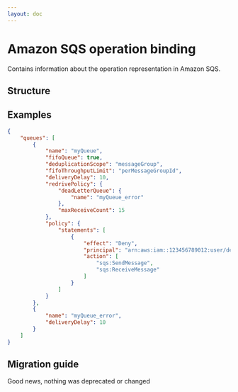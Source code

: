 ```yaml
---
layout: doc
---
```


<script setup lang="ts">
import {JsonViewer} from "vue3-json-viewer";
import "vue3-json-viewer/dist/index.css";

const schema = {
  "$schema": "http://json-schema.org/draft-07/schema#",
  "$id": "http://asyncapi.com/bindings/sqs/0.2.0/operation.json",
  "title": "Operation Schema",
  "description": "This object contains information about the operation representation in SQS.",
  "type": "object",
  "additionalProperties": false,
  "patternProperties": {
    "^x-[\\w\\d\\.\\x2d_]+$": {
      "$ref": "http://asyncapi.com/definitions/3.0.0/specificationExtension.json"
    }
  },
  "properties": {
    "queues": {
      "type": "array",
      "description": "Queue objects that are either the endpoint for an SNS Operation Binding Object, or the deadLetterQueue of the SQS Operation Binding Object.",
      "items": {
        "$ref": "http://asyncapi.com/bindings/sqs/0.2.0/operation.json#/definitions/queue"
      }
    },
    "bindingVersion": {
      "type": "string",
      "enum": [
        "0.1.0",
        "0.2.0"
      ],
      "description": "The version of this binding. If omitted, 'latest' MUST be assumed.",
      "default": "latest"
    }
  },
  "required": [
    "queues"
  ],
  "definitions": {
    "queue": {
      "type": "object",
      "description": "A definition of a queue.",
      "patternProperties": {
        "^x-[\\w\\d\\.\\x2d_]+$": {
          "$ref": "http://asyncapi.com/definitions/3.0.0/specificationExtension.json"
        }
      },
      "properties": {
        "$ref": {
          "type": "string",
          "description": "Allows for an external definition of a queue. The referenced structure MUST be in the format of a Queue. If there are conflicts between the referenced definition and this Queue's definition, the behavior is undefined."
        },
        "name": {
          "type": "string",
          "description": "The name of the queue. When an SNS Operation Binding Object references an SQS queue by name, the identifier should be the one in this field."
        },
        "fifoQueue": {
          "type": "boolean",
          "description": "Is this a FIFO queue?",
          "default": false
        },
        "deduplicationScope": {
          "type": "string",
          "enum": ["queue", "messageGroup"],
          "description": "Specifies whether message deduplication occurs at the message group or queue level. Valid values are messageGroup and queue (default).",
          "default": "queue"
        },
        "fifoThroughputLimit": {
          "type": "string",
          "enum": ["perQueue", "perMessageGroupId"],
          "description": "Specifies whether the FIFO queue throughput quota applies to the entire queue or per message group. Valid values are perQueue (default) and perMessageGroupId.",
          "default": "perQueue"
        },
        "deliveryDelay": {
          "type": "integer",
          "description": "The number of seconds to delay before a message sent to the queue can be received. Used to create a delay queue.",
          "minimum": 0,
          "maximum": 15,
          "default": 0
        },
        "visibilityTimeout": {
          "type": "integer",
          "description": "The length of time, in seconds, that a consumer locks a message - hiding it from reads - before it is unlocked and can be read again.",
          "minimum": 0,
          "maximum": 43200,
          "default": 30
        },
        "receiveMessageWaitTime": {
          "type": "integer",
          "description": "Determines if the queue uses short polling or long polling. Set to zero the queue reads available messages and returns immediately. Set to a non-zero integer, long polling waits the specified number of seconds for messages to arrive before returning.",
          "default": 0
        },
        "messageRetentionPeriod": {
          "type": "integer",
          "description": "How long to retain a message on the queue in seconds, unless deleted.",
          "minimum": 60,
          "maximum": 1209600,
          "default": 345600
        },
        "redrivePolicy": {
          "$ref": "http://asyncapi.com/bindings/sqs/0.2.0/operation.json#/definitions/redrivePolicy"
        },
        "policy": {
          "$ref": "http://asyncapi.com/bindings/sqs/0.2.0/operation.json#/definitions/policy"
        },
        "tags": {
          "type": "object",
          "description": "Key-value pairs that represent AWS tags on the queue."
        }
      },
      "required": [
        "name"
      ]
    },
    "redrivePolicy": {
      "type": "object",
      "description": "Prevent poison pill messages by moving un-processable messages to an SQS dead letter queue.",
      "patternProperties": {
        "^x-[\\w\\d\\.\\x2d_]+$": {
          "$ref": "http://asyncapi.com/definitions/3.0.0/specificationExtension.json"
        }
      },
      "properties": {
        "deadLetterQueue": {
          "$ref": "http://asyncapi.com/bindings/sqs/0.2.0/operation.json#/definitions/identifier"          
        },
        "maxReceiveCount": {
          "type": "integer",
          "description": "The number of times a message is delivered to the source queue before being moved to the dead-letter queue.",
          "default": 10
        }
      },
      "required": [
        "deadLetterQueue"
      ]
    },
    "identifier": {
      "type": "object",
      "description": "The SQS queue to use as a dead letter queue (DLQ).",
      "patternProperties": {
        "^x-[\\w\\d\\.\\x2d_]+$": {
          "$ref": "http://asyncapi.com/definitions/3.0.0/specificationExtension.json"
        }
      },
      "properties": {
        "arn": {
          "type": "string",
          "description": "The target is an ARN. For example, for SQS, the identifier may be an ARN, which will be of the form: arn:aws:sqs:{region}:{account-id}:{queueName}"
        },
        "name": {
          "type": "string",
          "description": "The endpoint is identified by a name, which corresponds to an identifying field called 'name' of a binding for that protocol on this publish Operation Object. For example, if the protocol is 'sqs' then the name refers to the name field sqs binding."
        }
      }
    },
    "policy": {
      "type": "object",
      "description": "The security policy for the SQS Queue",
      "patternProperties": {
        "^x-[\\w\\d\\.\\x2d_]+$": {
          "$ref": "http://asyncapi.com/definitions/3.0.0/specificationExtension.json"
        }
      },
      "properties": {
        "statements": {
          "type": "array",
          "description": "An array of statement objects, each of which controls a permission for this queue.",
          "items": {
            "$ref": "http://asyncapi.com/bindings/sqs/0.2.0/operation.json#/definitions/statement"
          }
        }
      },
      "required": [
        "statements"
      ]
    },
    "statement": {
      "type": "object",
      "patternProperties": {
        "^x-[\\w\\d\\.\\x2d_]+$": {
          "$ref": "http://asyncapi.com/definitions/3.0.0/specificationExtension.json"
        }
      },
      "properties": {
        "effect": {
          "type": "string",
          "enum": [
            "Allow",
            "Deny"
          ]
        },
        "principal": {
          "description": "The AWS account or resource ARN that this statement applies to.",
          "oneOf": [
            {
              "type": "string"
            },
            {
              "type": "array",
              "items": {
                "type": "string"
              }
            }
          ]
        },
        "action": {
          "description": "The SQS permission being allowed or denied e.g. sqs:ReceiveMessage",
          "oneOf": [
            {
              "type": "string"
            },
            {
              "type": "array",
              "items": {
                "type": "string"
              }
            }
          ]
        }
      },
      "required": [
        "effect",
        "principal",
        "action"
      ]
    }
  },
  "examples": [
    {
      "queues": [
        {
         "name": "myQueue",
         "fifoQueue": true,
         "deduplicationScope": "messageGroup",
         "fifoThroughputLimit": "perMessageGroupId",
         "deliveryDelay": 10,
         "redrivePolicy": {
            "deadLetterQueue": {
              "name": "myQueue_error"
            },
            "maxReceiveCount": 15
         },
         "policy": {
            "statements": [
              {
                "effect": "Deny",
                "principal": "arn:aws:iam::123456789012:user/dec.kolakowski",
                "action": [
                    "sqs:SendMessage",
                    "sqs:ReceiveMessage"
                ]
              }
            ]
         }
        },
        {
          "name": "myQueue_error",
          "deliveryDelay": 10
        }
      ]
    }
  ]
}
;
</script>

# Amazon SQS operation binding

Contains information about the operation representation in Amazon SQS.

## Structure

<JsonViewer :value="schema" copyable theme="dark"/>

## Examples

```json
{
    "queues": [
        {
            "name": "myQueue",
            "fifoQueue": true,
            "deduplicationScope": "messageGroup",
            "fifoThroughputLimit": "perMessageGroupId",
            "deliveryDelay": 10,
            "redrivePolicy": {
                "deadLetterQueue": {
                    "name": "myQueue_error"
                },
                "maxReceiveCount": 15
            },
            "policy": {
                "statements": [
                    {
                        "effect": "Deny",
                        "principal": "arn:aws:iam::123456789012:user/dec.kolakowski",
                        "action": [
                            "sqs:SendMessage",
                            "sqs:ReceiveMessage"
                        ]
                    }
                ]
            }
        },
        {
            "name": "myQueue_error",
            "deliveryDelay": 10
        }
    ]
}
```

## Migration guide

Good news, nothing was deprecated or changed